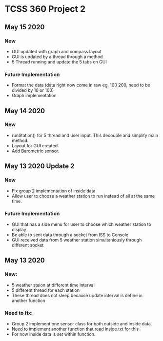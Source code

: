 # TCSS 360 Project 2

## May 15 2020

### New
* GUI updated with graph and compass layout
* GUI is updated by a thread through a method
* 5 Thread running and update the 5 tabs on GUI

### Future Implementation
* Format the data (data right now come in raw eg. 100 200, need to be divided by 10 or 100)
* Graph implementation

## May 14 2020

### New
* runStation() for 5 thread and user input. This decouple and simplify main method.
* Layout for GUI created.
* Add Barometric sensor.

## May 13 2020 Update 2

### New
* Fix group 2 implementation of inside data
* Allow user to choose a weather station to run instead of all at the same time.

### Future Implementation
* GUI that has a side menu for user to choose which weather station to display
* Be able to sent data through a socket from ISS to Console
* GUI received data from 5 weather station simultaniously through different socket

## May 13 2020

### New:
* 5 weather staion at different time interval
* 5 different thread for each station
* These thread does not sleep because update interval is define in another function

### Need to fix:
* Group 2 implement one sensor class for both outside and inside data.
* Need to implement another function that read inside.txt for this
* For now inside data is set within function.

